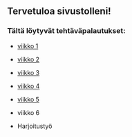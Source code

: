 ## Tervetuloa sivustolleni!
### Tältä löytyvät tehtäväpalautukset:
* [viikko 1](tehtavat/vko1.html)

* [viikko 2](tehtavat/vko2.md)

* [viikko 3](tehtavat/vko3/index.html)

* [viikko 4](tehtavat/vko4/index.html)

* [viikko 5](tehtavat/vko5/index.html)

* viikko 6

* Harjoitustyö



